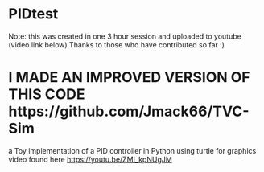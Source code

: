 # PIDtest

Note: this was created in one 3 hour session and uploaded to youtube (video link below)
Thanks to those who have contributed so far :) 

<h1> I MADE AN IMPROVED VERSION OF THIS CODE https://github.com/Jmack66/TVC-Sim </h1>

a Toy implementation of a PID controller in Python using turtle for graphics 
video found here https://youtu.be/ZMI_kpNUgJM
